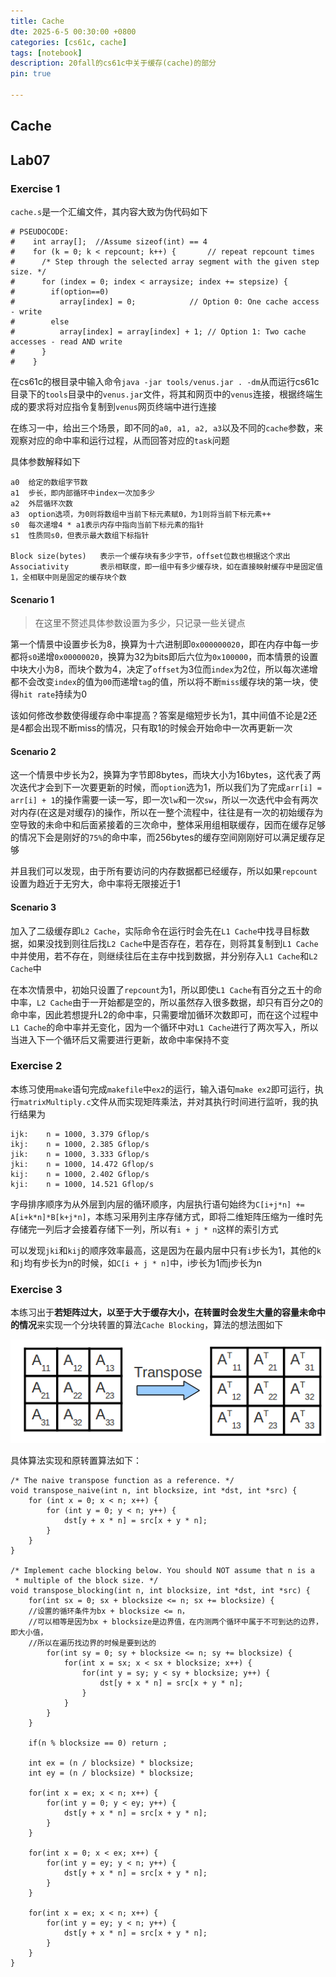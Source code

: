 ```yaml
---
title: Cache
dte: 2025-6-5 00:30:00 +0800
categories: [cs61c, cache]
tags: [notebook]
description: 20fall的cs61c中关于缓存(cache)的部分
pin: true

---
```


## Cache

## Lab07
### Exercise 1
`cache.s`是一个汇编文件，其内容大致为伪代码如下
```
# PSEUDOCODE:
#    int array[];  //Assume sizeof(int) == 4
#    for (k = 0; k < repcount; k++) {		// repeat repcount times
#      /* Step through the selected array segment with the given step size. */
#      for (index = 0; index < arraysize; index += stepsize) {
#        if(option==0)
#          array[index] = 0;			// Option 0: One cache access - write
#        else
#          array[index] = array[index] + 1;	// Option 1: Two cache accesses - read AND write
#      }
#    }
```
在cs61c的根目录中输入命令`java -jar tools/venus.jar . -dm`从而运行cs61c目录下的`tools`目录中的`venus.jar`文件，将其和网页中的`venus`连接，根据终端生成的要求将对应指令复制到`venus`网页终端中进行连接

在练习一中，给出三个场景，即不同的`a0, a1, a2, a3`以及不同的`cache`参数，来观察对应的命中率和运行过程，从而回答对应的`task`问题

具体参数解释如下
```
a0	给定的数组字节数
a1	步长，即内部循环中index一次加多少
a2	外层循环次数
a3	option选项，为0则将数组中当前下标元素赋0，为1则将当前下标元素++
s0 	每次递增4 * a1表示内存中指向当前下标元素的指针
s1	性质同s0，但表示最大数组下标指针

Block size(bytes)	表示一个缓存块有多少字节，offset位数也根据这个求出
Associativity		表示相联度，即一组中有多少缓存块，如在直接映射缓存中是固定值1，全相联中则是固定的缓存块个数
```

#### Scenario 1
> 在这里不赘述具体参数设置为多少，只记录一些关键点

第一个情景中设置步长为8，换算为十六进制即`0x000000020`，即在内存中每一步都将`s0`递增`0x00000020`，换算为32为bits即后六位为`0x100000`，而本情景的设置中块大小为8，而块个数为4，决定了`offset`为3位而`index`为2位，所以每次递增都不会改变`index`的值为`00`而递增`tag`的值，所以将不断`miss`缓存块的第一块，使得`hit rate`持续为0

该如何修改参数使得缓存命中率提高？答案是缩短步长为1，其中间值不论是2还是4都会出现不断miss的情况，只有取1的时候会开始命中一次再更新一次

#### Scenario 2
这一个情景中步长为2，换算为字节即8bytes，而块大小为16bytes，这代表了两次迭代才会到下一次要更新的时候，而`option`选为1，所以我们为了完成`arr[i] = arr[i] + 1`的操作需要一读一写，即一次`lw`和一次`sw`，所以一次迭代中会有两次对内存(在这是对缓存)的操作，所以在一整个流程中，往往是有一次的初始缓存为空导致的未命中和后面紧接着的三次命中，整体采用组相联缓存，因而在缓存足够的情况下会是刚好的`75%`的命中率，而256bytes的缓存空间刚刚好可以满足缓存足够

并且我们可以发现，由于所有要访问的内存数据都已经缓存，所以如果`repcount`设置为趋近于无穷大，命中率将无限接近于1

#### Scenario 3
加入了二级缓存即`L2 Cache`，实际命令在运行时会先在`L1 Cache`中找寻目标数据，如果没找到则往后找`L2 Cache`中是否存在，若存在，则将其复制到`L1 Cache`中并使用，若不存在，则继续往后在主存中找到数据，并分别存入`L1 Cache`和`L2 Cache`中

在本次情景中，初始只设置了`repcount`为1，所以即使`L1 Cache`有百分之五十的命中率，`L2 Cache`由于一开始都是空的，所以虽然存入很多数据，却只有百分之0的命中率，因此若想提升L2的命中率，只需要增加循环次数即可，而在这个过程中`L1 Cache`的命中率并无变化，因为一个循环中对`L1 Cache`进行了两次写入，所以当进入下一个循环后又需要进行更新，故命中率保持不变

### Exercise 2
本练习使用`make`语句完成`makefile`中`ex2`的运行，输入语句`make ex2`即可运行，执行`matrixMultiply.c`文件从而实现矩阵乘法，并对其执行时间进行监听，我的执行结果为
```
ijk:    n = 1000, 3.379 Gflop/s
ikj:    n = 1000, 2.385 Gflop/s
jik:    n = 1000, 3.333 Gflop/s
jki:    n = 1000, 14.472 Gflop/s
kij:    n = 1000, 2.402 Gflop/s
kji:    n = 1000, 14.521 Gflop/s
```
字母排序顺序为从外层到内层的循环顺序，内层执行语句始终为`C[i+j*n] += A[i+k*n]*B[k+j*n]`，本练习采用列主序存储方式，即将二维矩阵压缩为一维时先存储完一列后才会接着存储下一列，所以有`i + j * n`这样的索引方式

可以发现`jki`和`kij`的顺序效率最高，这是因为在最内层中只有`i`步长为1，其他的`k`和`j`均有步长为n的时候，如`C[i + j * n]`中，i步长为1而j步长为n

### Exercise 3
本练习出于**若矩阵过大，以至于大于缓存大小，在转置时会发生大量的容量未命中的情况**来实现一个分块转置的算法`Cache Blocking`，算法的想法图如下

![](../assets/images/transpose.png)

具体算法实现和原转置算法如下：
```
/* The naive transpose function as a reference. */
void transpose_naive(int n, int blocksize, int *dst, int *src) {
    for (int x = 0; x < n; x++) {
        for (int y = 0; y < n; y++) {
            dst[y + x * n] = src[x + y * n];
        }
    }
}

/* Implement cache blocking below. You should NOT assume that n is a
 * multiple of the block size. */
void transpose_blocking(int n, int blocksize, int *dst, int *src) {
    for(int sx = 0; sx + blocksize <= n; sx += blocksize) { 
    //设置的循环条件为bx + blocksize <= n，
    //可以相等是因为bx + blocksize是边界值，在内测两个循环中属于不可到达的边界，即大小值，
    //所以在遍历找边界的时候是要到达的
        for(int sy = 0; sy + blocksize <= n; sy += blocksize) {
            for(int x = sx; x < sx + blocksize; x++) {
                for(int y = sy; y < sy + blocksize; y++) {
                    dst[y + x * n] = src[x + y * n];
                }
            }
        }
    }

    if(n % blocksize == 0) return ;

    int ex = (n / blocksize) * blocksize;
    int ey = (n / blocksize) * blocksize;

    for(int x = ex; x < n; x++) {
        for(int y = 0; y < ey; y++) {
            dst[y + x * n] = src[x + y * n];
        }
    }

    for(int x = 0; x < ex; x++) {
        for(int y = ey; y < n; y++) {
            dst[y + x * n] = src[x + y * n];
        }
    }

    for(int x = ex; x < n; x++) {
        for(int y = ey; y < n; y++) {
            dst[y + x * n] = src[x + y * n];
        }
    }
}
```

